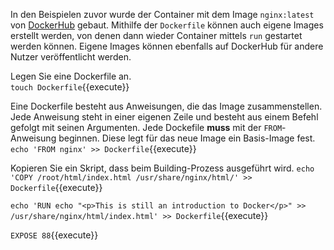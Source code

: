 In den Beispielen zuvor wurde der Container mit dem Image `nginx:latest` von [DockerHub](https://hub.docker.com/_/nginx) gebaut. Mithilfe der `Dockerfile` können auch eigene Images erstellt werden, von denen dann wieder Container mittels `run` gestartet werden können. Eigene Images können ebenfalls auf DockerHub für andere Nutzer veröffentlicht werden.

Legen Sie eine Dockerfile an.  
`touch Dockerfile`{{execute}}

Eine Dockerfile besteht aus Anweisungen, die das Image zusammenstellen. Jede Anweisung steht in einer eigenen Zeile und besteht aus einem Befehl gefolgt mit seinen Argumenten. Jede Dockefile **muss** mit der `FROM`-Anweisung beginnen. Diese legt für das neue Image ein Basis-Image fest.
`echo 'FROM nginx' >> Dockerfile`{{execute}}

Kopieren Sie ein Skript, dass beim Building-Prozess ausgeführt wird.
`echo 'COPY /root/html/index.html /usr/share/nginx/html/' >> Dockerfile`{{execute}}

`echo 'RUN echo "<p>This is still an introduction to Docker</p>" >> /usr/share/nginx/html/index.html' >> Dockerfile`{{execute}}

`EXPOSE 88`{{execute}}
